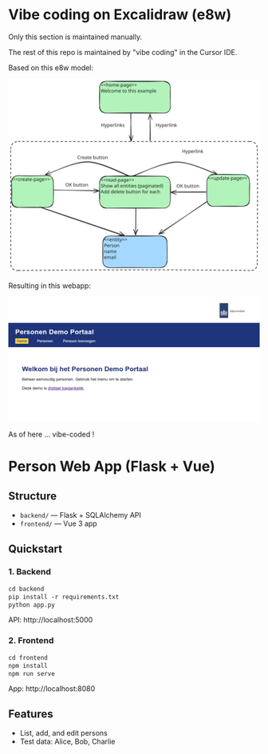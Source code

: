 <h1>Vibe coding on Excalidraw (e8w)</h1>

Only this section is maintained manually.

The rest of this repo is maintained by "vibe coding" in the Cursor IDE.

Based on this e8w model:

![](./model.svg)

Resulting in this webapp:

![](./webapp.png)

As of here ... vibe-coded !

# Person Web App (Flask + Vue)

## Structure
- `backend/` — Flask + SQLAlchemy API
- `frontend/` — Vue 3 app

## Quickstart

### 1. Backend
```
cd backend
pip install -r requirements.txt
python app.py
```
API: http://localhost:5000

### 2. Frontend
```
cd frontend
npm install
npm run serve
```
App: http://localhost:8080

## Features
- List, add, and edit persons
- Test data: Alice, Bob, Charlie